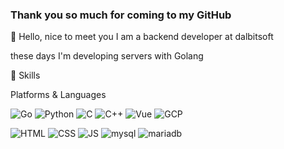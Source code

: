 ### Thank you so much for coming to my GitHub
 👋 Hello, nice to meet you
 I am a backend developer at dalbitsoft
 
 these days I'm developing servers with Golang
 
 
 
💪 Skills

Platforms & Languages

![Go](https://img.shields.io/badge/Go-00ADD8?style=for-the-badge&logo=go&logoColor=white) ![Python](	https://img.shields.io/badge/Python-3776AB?style=for-the-badge&logo=python&logoColor=white) ![C](https://img.shields.io/badge/C-00599C?style=for-the-badge&logo=c&logoColor=white) ![C++](	https://img.shields.io/badge/C%2B%2B-00599C?style=for-the-badge&logo=c%2B%2B&logoColor=white) ![Vue](https://img.shields.io/badge/Vue.js-35495E?style=for-the-badge&logo=vue.js&logoColor=4FC08D) ![GCP](https://img.shields.io/badge/Google_Cloud-4285F4?style=for-the-badge&logo=google-cloud&logoColor=white)

![HTML](https://img.shields.io/badge/HTML-239120?style=for-the-badge&logo=html5&logoColor=white) ![CSS](https://img.shields.io/badge/CSS-239120?&style=for-the-badge&logo=css3&logoColor=white) ![JS](https://img.shields.io/badge/JavaScript-F7DF1E?style=for-the-badge&logo=JavaScript&logoColor=white) ![mysql](https://img.shields.io/badge/MySQL-00000F?style=for-the-badge&logo=mysql&logoColor=white) ![mariadb](https://img.shields.io/badge/MariaDB-003545?style=for-the-badge&logo=mariadb&logoColor=white)

<!--
**khs-alt/khs-alt** is a ✨ _special_ ✨ repository because its `README.md` (this file) appears on your GitHub profile.

Here are some ideas to get you started:

- 🔭 I’m currently working on ...
- 🌱 I’m currently learning ...
- 👯 I’m looking to collaborate on ...
- 🤔 I’m looking for help with ...
- 💬 Ask me about ...
- 📫 How to reach me: ...
- 😄 Pronouns: ...
- ⚡ Fun fact: ...
-->
